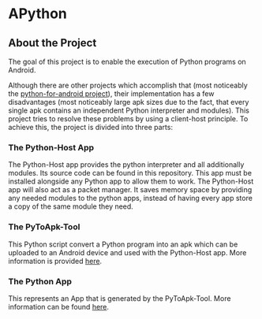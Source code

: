 # APython

## About the Project

The goal of this project is to enable the execution of Python programs on Android.

Although there are other projects which accomplish that (most noticeably the [python-for-android project](https://github.com/kivy/python-for-android)), their implementation has a few disadvantages (most noticeably large apk sizes due to the fact, that every single apk contains an independent Python interpreter and modules). This project tries to resolve these problems by using a client-host principle. To achieve this, the project is divided into three parts:

### The Python-Host App

The Python-Host app provides the python interpreter and all additionally modules. Its source code can be found in this repository. This app must be installed alongside any Python app to allow them to work. The Python-Host app will also act as a packet manager. It saves memory space by providing any needed modules to the python apps, instead of having every app store a copy of the same module they need.

### The PyToApk-Tool

This Python script convert a Python program into an apk which can be uploaded to an Android device and used with the Python-Host app. More information is provided [here](https://github.com/Abestanis/APython_PyToApk).

### The Python App

This represents an App that is generated by the PyToApk-Tool. More information can be found [here](https://github.com/Abestanis/APython_PyApp).
